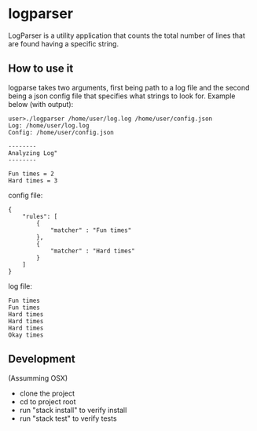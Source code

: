 # logparser

LogParser is a utility application that counts the total number of lines that 
are found having a specific string.

## How to use it

logparse takes two arguments, first being path to a log file and the second 
being a json config file that specifies what strings to look for. 
Example below (with output):

```
user>./logparser /home/user/log.log /home/user/config.json
Log: /home/user/log.log
Config: /home/user/config.json

--------
Analyzing Log"
--------

Fun times = 2
Hard times = 3
```

config file:

```
{
    "rules": [
        {
            "matcher" : "Fun times"
        },
        {
            "matcher" : "Hard times"
        }
    ]
}
```

log file:

```
Fun times
Fun times
Hard times
Hard times
Hard times
Okay times
```

## Development

(Assumming OSX)

- clone the project
- cd to project root
- run "stack install" to verify install
- run "stack test" to verify tests
